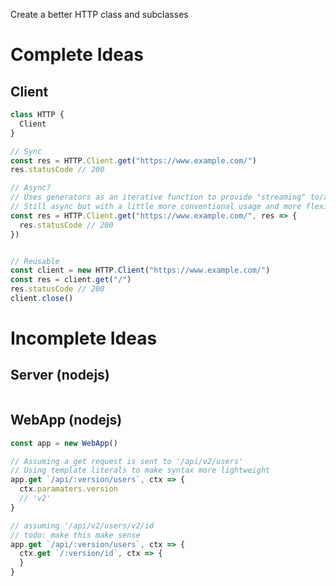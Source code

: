 Create a better HTTP class and subclasses

# Complete Ideas
## Client
```js
class HTTP {
  Client
}

// Sync
const res = HTTP.Client.get("https://www.example.com/")
res.statusCode // 200

// Async?
// Uses generators as an iterative function to provide "streaming" to/as the result.
// Still async but with a little more conventional usage and more flexible.
const res = HTTP.Client.get("https://www.example.com/", res => {
  res.statusCode // 200
})


// Reusable
const client = new HTTP.Client("https://www.example.com/")
const res = client.get("/")
res.statusCode // 200
client.close()
```

# Incomplete Ideas
## Server (nodejs)
```
```
## WebApp (nodejs)
```js
const app = new WebApp()

// Assuming a get request is sent to '/api/v2/users'
// Using template literals to make syntax more lightweight
app.get `/api/:version/users`, ctx => {
  ctx.paramaters.version 
  // 'v2'
}

// assuming '/api/v2/users/v2/id
// todo: make this make sense
app.get `/api/:version/users`, ctx => {
  ctx.get `/:version/id`, ctx => {
  }
}

```

